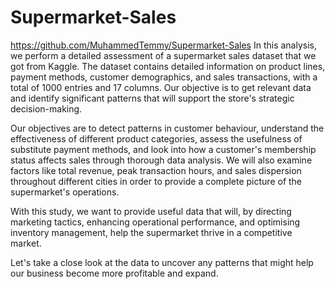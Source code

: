 # Supermarket-Sales
https://github.com/MuhammedTemmy/Supermarket-Sales
In this analysis, we perform a detailed assessment of a supermarket sales dataset that we got from Kaggle. The dataset contains detailed information on product lines, payment methods, customer demographics, and sales transactions, with a total of 1000 entries and 17 columns. Our objective is to get relevant data and identify significant patterns that will support the store's strategic decision-making.

Our objectives are to detect patterns in customer behaviour, understand the effectiveness of different product categories, assess the usefulness of substitute payment methods, and look into how a customer's membership status affects sales through thorough data analysis. We will also examine factors like total revenue, peak transaction hours, and sales dispersion throughout different cities in order to provide a complete picture of the supermarket's operations.

With this study, we want to provide useful data that will, by directing marketing tactics, enhancing operational performance, and optimising inventory management, help the supermarket thrive in a competitive market.

Let's take a close look at the data to uncover any patterns that might help our business become more profitable and expand.
